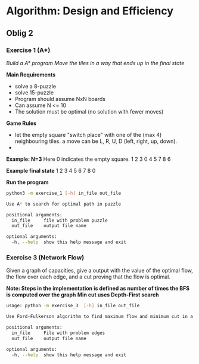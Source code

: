 # Algorithm: Design and Efficiency 
## Oblig 2

### Exercise 1 (A*)
*Build a A\* program*
*Move the tiles in a way that ends up in the final state*

**Main Requirements**
- solve a 8-puzzle
- solve 15-puzzle
- Program should assume NxN boards
- Can assume N <= 10
- The solution must be optimal (no solution with fewer moves)

**Game Rules**
- let the empty square "switch place" with one of the (max 4)
neighbouring tiles. a move can be L, R, U, D (left, right, up, down).
-  

**Example: N=3**
Here 0 indicates the empty square.
1 2 3
0 4 5
7 8 6

**Example final state**
1 2 3
4 5 6
7 8 0

**Run the program**
```bash
python3 -m exercise_1 [-h] in_file out_file

Use A* to search for optimal path in puzzle

positional arguments:
  in_file     file with problem puzzle
  out_file    output file name

optional arguments:
  -h, --help  show this help message and exit
```

### Exercise 3 (Network Flow)
Given a graph of capacities, give a output with the value of the optimal flow, 
the flow over each edge, and a cut proving that the flow is optimal.

**Note: Steps in the implementation is defined as number of times the BFS is computed over the graph**
**Min cut uses Depth-First search**

```bash
usage: python -m exercise_3  [-h] in_file out_file

Use Ford-Fulkerson algorithm to find maximum flow and minimum cut in a digraph

positional arguments:
  in_file     File with problem edges
  out_file    output file name

optional arguments:
  -h, --help  show this help message and exit

```